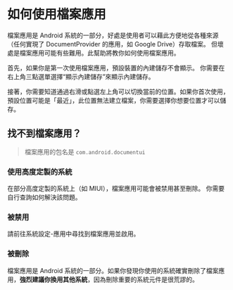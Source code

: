 # 如何使用檔案應用

檔案應用是 Android 系統的一部分，好處是使用者可以藉此方便地從各種來源（任何實現了 DocumentProvider 的應用，如 Google Drive）存取檔案。
但壞處是檔案應用可能有些難用。此幫助將教你如何使用檔案應用。

首先，如果你是第一次使用檔案應用，預設裝置的內建儲存不會顯示。
你需要在右上角三點選單選擇“顯示內建儲存”來顯示內建儲存。

接著，你需要知道通過右滑或點選左上角可以切換當前的位置。如果你首次使用，預設位置可能是「最近」，此位置無法建立檔案，你需要選擇你想要位置才可以儲存。

## 找不到檔案應用？

> 檔案應用的包名是 `com.android.documentui`

### 使用高度定製的系統

在部分高度定製的系統上（如 MIUI），檔案應用可能會被禁用甚至刪除。
你需要自行查詢如何解決該問題。

### 被禁用

請前往系統設定-應用中尋找到檔案應用並啟用。

### 被刪除

檔案應用是 Android 系統的一部分。如果你發現你使用的系統確實刪除了檔案應用，**強烈建議你換用其他系統**，因為刪除重要的系統元件是很荒謬的。